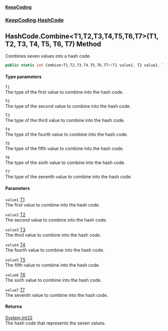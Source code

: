 #### [KeepCoding](index.md 'index')
### [KeepCoding](KeepCoding.md 'KeepCoding').[HashCode](HashCode.md 'KeepCoding.HashCode')
## HashCode.Combine&lt;T1,T2,T3,T4,T5,T6,T7&gt;(T1, T2, T3, T4, T5, T6, T7) Method
Combines seven values into a hash code.  
```csharp
public static int Combine<T1,T2,T3,T4,T5,T6,T7>(T1 value1, T2 value2, T3 value3, T4 value4, T5 value5, T6 value6, T7 value7);
```
#### Type parameters
<a name='KeepCoding.HashCode.Combine.T1.T2.T3.T4.T5.T6.T7.(T1.T2.T3.T4.T5.T6.T7).T1'></a>
`T1`  
The type of the first value to combine into the hash code.
  
<a name='KeepCoding.HashCode.Combine.T1.T2.T3.T4.T5.T6.T7.(T1.T2.T3.T4.T5.T6.T7).T2'></a>
`T2`  
The type of the second value to combine into the hash code.
  
<a name='KeepCoding.HashCode.Combine.T1.T2.T3.T4.T5.T6.T7.(T1.T2.T3.T4.T5.T6.T7).T3'></a>
`T3`  
The type of the third value to combine into the hash code.
  
<a name='KeepCoding.HashCode.Combine.T1.T2.T3.T4.T5.T6.T7.(T1.T2.T3.T4.T5.T6.T7).T4'></a>
`T4`  
The type of the fourth value to combine into the hash code.
  
<a name='KeepCoding.HashCode.Combine.T1.T2.T3.T4.T5.T6.T7.(T1.T2.T3.T4.T5.T6.T7).T5'></a>
`T5`  
The type of the fifth value to combine into the hash code.
  
<a name='KeepCoding.HashCode.Combine.T1.T2.T3.T4.T5.T6.T7.(T1.T2.T3.T4.T5.T6.T7).T6'></a>
`T6`  
The type of the sixth value to combine into the hash code.
  
<a name='KeepCoding.HashCode.Combine.T1.T2.T3.T4.T5.T6.T7.(T1.T2.T3.T4.T5.T6.T7).T7'></a>
`T7`  
The type of the seventh value to combine into the hash code.
  
#### Parameters
<a name='KeepCoding.HashCode.Combine.T1.T2.T3.T4.T5.T6.T7.(T1.T2.T3.T4.T5.T6.T7).value1'></a>
`value1` [T1](HashCode.Combine.sJGBvBPmSM+oleb94Gf1fQ.md#KeepCoding.HashCode.Combine.T1.T2.T3.T4.T5.T6.T7.(T1.T2.T3.T4.T5.T6.T7).T1 'KeepCoding.HashCode.Combine&lt;T1,T2,T3,T4,T5,T6,T7&gt;(T1, T2, T3, T4, T5, T6, T7).T1')  
The first value to combine into the hash code.
  
<a name='KeepCoding.HashCode.Combine.T1.T2.T3.T4.T5.T6.T7.(T1.T2.T3.T4.T5.T6.T7).value2'></a>
`value2` [T2](HashCode.Combine.sJGBvBPmSM+oleb94Gf1fQ.md#KeepCoding.HashCode.Combine.T1.T2.T3.T4.T5.T6.T7.(T1.T2.T3.T4.T5.T6.T7).T2 'KeepCoding.HashCode.Combine&lt;T1,T2,T3,T4,T5,T6,T7&gt;(T1, T2, T3, T4, T5, T6, T7).T2')  
The second value to combine into the hash code.
  
<a name='KeepCoding.HashCode.Combine.T1.T2.T3.T4.T5.T6.T7.(T1.T2.T3.T4.T5.T6.T7).value3'></a>
`value3` [T3](HashCode.Combine.sJGBvBPmSM+oleb94Gf1fQ.md#KeepCoding.HashCode.Combine.T1.T2.T3.T4.T5.T6.T7.(T1.T2.T3.T4.T5.T6.T7).T3 'KeepCoding.HashCode.Combine&lt;T1,T2,T3,T4,T5,T6,T7&gt;(T1, T2, T3, T4, T5, T6, T7).T3')  
The third value to combine into the hash code.
  
<a name='KeepCoding.HashCode.Combine.T1.T2.T3.T4.T5.T6.T7.(T1.T2.T3.T4.T5.T6.T7).value4'></a>
`value4` [T4](HashCode.Combine.sJGBvBPmSM+oleb94Gf1fQ.md#KeepCoding.HashCode.Combine.T1.T2.T3.T4.T5.T6.T7.(T1.T2.T3.T4.T5.T6.T7).T4 'KeepCoding.HashCode.Combine&lt;T1,T2,T3,T4,T5,T6,T7&gt;(T1, T2, T3, T4, T5, T6, T7).T4')  
The fourth value to combine into the hash code.
  
<a name='KeepCoding.HashCode.Combine.T1.T2.T3.T4.T5.T6.T7.(T1.T2.T3.T4.T5.T6.T7).value5'></a>
`value5` [T5](HashCode.Combine.sJGBvBPmSM+oleb94Gf1fQ.md#KeepCoding.HashCode.Combine.T1.T2.T3.T4.T5.T6.T7.(T1.T2.T3.T4.T5.T6.T7).T5 'KeepCoding.HashCode.Combine&lt;T1,T2,T3,T4,T5,T6,T7&gt;(T1, T2, T3, T4, T5, T6, T7).T5')  
The fifth value to combine into the hash code.
  
<a name='KeepCoding.HashCode.Combine.T1.T2.T3.T4.T5.T6.T7.(T1.T2.T3.T4.T5.T6.T7).value6'></a>
`value6` [T6](HashCode.Combine.sJGBvBPmSM+oleb94Gf1fQ.md#KeepCoding.HashCode.Combine.T1.T2.T3.T4.T5.T6.T7.(T1.T2.T3.T4.T5.T6.T7).T6 'KeepCoding.HashCode.Combine&lt;T1,T2,T3,T4,T5,T6,T7&gt;(T1, T2, T3, T4, T5, T6, T7).T6')  
The sixth value to combine into the hash code.
  
<a name='KeepCoding.HashCode.Combine.T1.T2.T3.T4.T5.T6.T7.(T1.T2.T3.T4.T5.T6.T7).value7'></a>
`value7` [T7](HashCode.Combine.sJGBvBPmSM+oleb94Gf1fQ.md#KeepCoding.HashCode.Combine.T1.T2.T3.T4.T5.T6.T7.(T1.T2.T3.T4.T5.T6.T7).T7 'KeepCoding.HashCode.Combine&lt;T1,T2,T3,T4,T5,T6,T7&gt;(T1, T2, T3, T4, T5, T6, T7).T7')  
The seventh value to combine into the hash code.
  
#### Returns
[System.Int32](https://docs.microsoft.com/en-us/dotnet/api/System.Int32 'System.Int32')  
The hash code that represents the seven values.
